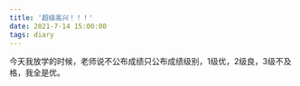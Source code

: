 ```yaml
---
title: '超级高兴！！！'
date: 2021-7-14 15:00:00
tags: diary
---
```

今天我放学的时候，老师说不公布成绩只公布成绩级别，1级优，2级良，3级不及格，我全是优。

